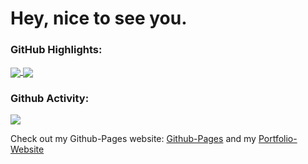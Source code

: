 <h1>Hey, nice to see you.</h1>




### GitHub Highlights:
<a href="">
  <img align="center" src="https://github-readme-stats.vercel.app/api/top-langs/?username=ManuelLerchner&langs_count=8&layout=compact&theme=material-palenight&hide=html,Tcl" />
</a>
<a href="">
  <img align="center" src="http://github-readme-streak-stats.herokuapp.com?user=ManuelLerchner&theme=material-palenight"/>
</a>

### Github Activity:
<img align="center" src="https://activity-graph.herokuapp.com/graph?username=ManuelLerchner&theme=dracula&color=B994E6&bg_color=2B2D3D" />

Check out my Github-Pages website: [Github-Pages](https://manuellerchner.github.io/) and my  [Portfolio-Website](https://manuellerchner.de)


